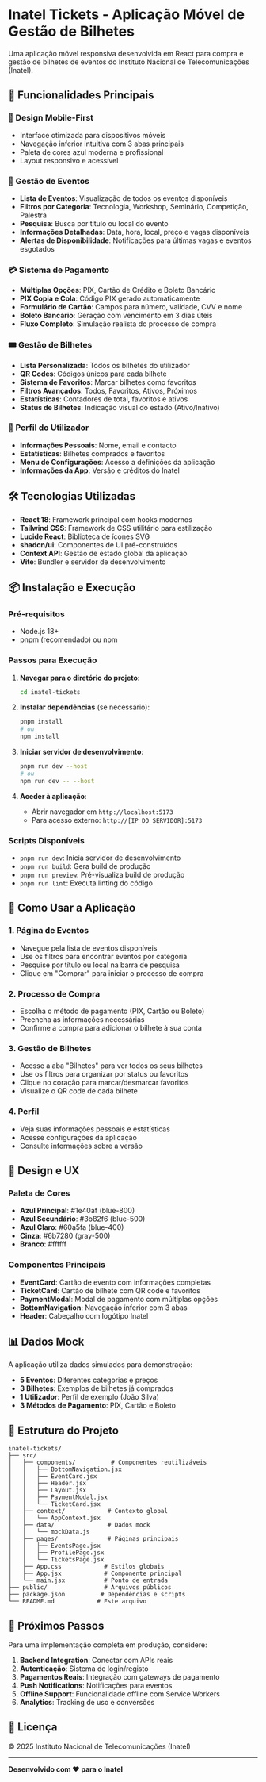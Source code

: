 # Inatel Tickets - Aplicação Móvel de Gestão de Bilhetes

Uma aplicação móvel responsiva desenvolvida em React para compra e gestão de bilhetes de eventos do Instituto Nacional de Telecomunicações (Inatel).

## 🚀 Funcionalidades Principais

### 📱 Design Mobile-First
- Interface otimizada para dispositivos móveis
- Navegação inferior intuitiva com 3 abas principais
- Paleta de cores azul moderna e profissional
- Layout responsivo e acessível

### 🎫 Gestão de Eventos
- **Lista de Eventos**: Visualização de todos os eventos disponíveis
- **Filtros por Categoria**: Tecnologia, Workshop, Seminário, Competição, Palestra
- **Pesquisa**: Busca por título ou local do evento
- **Informações Detalhadas**: Data, hora, local, preço e vagas disponíveis
- **Alertas de Disponibilidade**: Notificações para últimas vagas e eventos esgotados

### 💳 Sistema de Pagamento
- **Múltiplas Opções**: PIX, Cartão de Crédito e Boleto Bancário
- **PIX Copia e Cola**: Código PIX gerado automaticamente
- **Formulário de Cartão**: Campos para número, validade, CVV e nome
- **Boleto Bancário**: Geração com vencimento em 3 dias úteis
- **Fluxo Completo**: Simulação realista do processo de compra

### 🎟️ Gestão de Bilhetes
- **Lista Personalizada**: Todos os bilhetes do utilizador
- **QR Codes**: Códigos únicos para cada bilhete
- **Sistema de Favoritos**: Marcar bilhetes como favoritos
- **Filtros Avançados**: Todos, Favoritos, Ativos, Próximos
- **Estatísticas**: Contadores de total, favoritos e ativos
- **Status de Bilhetes**: Indicação visual do estado (Ativo/Inativo)

### 👤 Perfil do Utilizador
- **Informações Pessoais**: Nome, email e contacto
- **Estatísticas**: Bilhetes comprados e favoritos
- **Menu de Configurações**: Acesso a definições da aplicação
- **Informações da App**: Versão e créditos do Inatel

## 🛠️ Tecnologias Utilizadas

- **React 18**: Framework principal com hooks modernos
- **Tailwind CSS**: Framework de CSS utilitário para estilização
- **Lucide React**: Biblioteca de ícones SVG
- **shadcn/ui**: Componentes de UI pré-construídos
- **Context API**: Gestão de estado global da aplicação
- **Vite**: Bundler e servidor de desenvolvimento

## 📦 Instalação e Execução

### Pré-requisitos
- Node.js 18+ 
- pnpm (recomendado) ou npm

### Passos para Execução

1. **Navegar para o diretório do projeto**:
   ```bash
   cd inatel-tickets
   ```

2. **Instalar dependências** (se necessário):
   ```bash
   pnpm install
   # ou
   npm install
   ```

3. **Iniciar servidor de desenvolvimento**:
   ```bash
   pnpm run dev --host
   # ou
   npm run dev -- --host
   ```

4. **Aceder à aplicação**:
   - Abrir navegador em `http://localhost:5173`
   - Para acesso externo: `http://[IP_DO_SERVIDOR]:5173`

### Scripts Disponíveis

- `pnpm run dev`: Inicia servidor de desenvolvimento
- `pnpm run build`: Gera build de produção
- `pnpm run preview`: Pré-visualiza build de produção
- `pnpm run lint`: Executa linting do código

## 📱 Como Usar a Aplicação

### 1. Página de Eventos
- Navegue pela lista de eventos disponíveis
- Use os filtros para encontrar eventos por categoria
- Pesquise por título ou local na barra de pesquisa
- Clique em "Comprar" para iniciar o processo de compra

### 2. Processo de Compra
- Escolha o método de pagamento (PIX, Cartão ou Boleto)
- Preencha as informações necessárias
- Confirme a compra para adicionar o bilhete à sua conta

### 3. Gestão de Bilhetes
- Acesse a aba "Bilhetes" para ver todos os seus bilhetes
- Use os filtros para organizar por status ou favoritos
- Clique no coração para marcar/desmarcar favoritos
- Visualize o QR code de cada bilhete

### 4. Perfil
- Veja suas informações pessoais e estatísticas
- Acesse configurações da aplicação
- Consulte informações sobre a versão

## 🎨 Design e UX

### Paleta de Cores
- **Azul Principal**: #1e40af (blue-800)
- **Azul Secundário**: #3b82f6 (blue-500)
- **Azul Claro**: #60a5fa (blue-400)
- **Cinza**: #6b7280 (gray-500)
- **Branco**: #ffffff

### Componentes Principais
- **EventCard**: Cartão de evento com informações completas
- **TicketCard**: Cartão de bilhete com QR code e favoritos
- **PaymentModal**: Modal de pagamento com múltiplas opções
- **BottomNavigation**: Navegação inferior com 3 abas
- **Header**: Cabeçalho com logótipo Inatel

## 📊 Dados Mock

A aplicação utiliza dados simulados para demonstração:

- **5 Eventos**: Diferentes categorias e preços
- **3 Bilhetes**: Exemplos de bilhetes já comprados
- **1 Utilizador**: Perfil de exemplo (João Silva)
- **3 Métodos de Pagamento**: PIX, Cartão e Boleto

## 🔧 Estrutura do Projeto

```
inatel-tickets/
├── src/
│   ├── components/          # Componentes reutilizáveis
│   │   ├── BottomNavigation.jsx
│   │   ├── EventCard.jsx
│   │   ├── Header.jsx
│   │   ├── Layout.jsx
│   │   ├── PaymentModal.jsx
│   │   └── TicketCard.jsx
│   ├── context/            # Contexto global
│   │   └── AppContext.jsx
│   ├── data/               # Dados mock
│   │   └── mockData.js
│   ├── pages/              # Páginas principais
│   │   ├── EventsPage.jsx
│   │   ├── ProfilePage.jsx
│   │   └── TicketsPage.jsx
│   ├── App.css            # Estilos globais
│   ├── App.jsx            # Componente principal
│   └── main.jsx           # Ponto de entrada
├── public/                # Arquivos públicos
├── package.json          # Dependências e scripts
└── README.md            # Este arquivo
```

## 🚀 Próximos Passos

Para uma implementação completa em produção, considere:

1. **Backend Integration**: Conectar com APIs reais
2. **Autenticação**: Sistema de login/registo
3. **Pagamentos Reais**: Integração com gateways de pagamento
4. **Push Notifications**: Notificações para eventos
5. **Offline Support**: Funcionalidade offline com Service Workers
6. **Analytics**: Tracking de uso e conversões

## 📄 Licença

© 2025 Instituto Nacional de Telecomunicações (Inatel)

---

**Desenvolvido com ❤️ para o Inatel**

